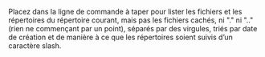 Placez dans la ligne de commande à taper pour lister les fichiers et
les répertoires du répertoire courant, mais pas les fichiers cachés, ni "." ni ".." (rien
ne commençant par un point), séparés par des virgules, triés par date de création
et de manière à ce que les répertoires soient suivis d’un caractère slash.